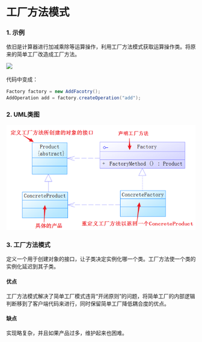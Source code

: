 # 工厂方法模式



### 1. 示例

依旧是计算器进行加减乘除等运算操作，利用工厂方法模式获取运算操作类。将原来的简单工厂改造成工厂方法。

![](C:\Users\hdh\OneDrive\design-patterns\image\snipaste_20180724_151824.png)

代码中变成：

```java
Factory factory = new AddFacotry();
AddOperation add = factory.createOperation("add");
```



### 2. UML类图

![1532417486914](.\image\1532417486914.png)



### 3. 工厂方法模式 

定义一个用于创建对象的接口，让子类决定实例化哪一个类。工厂方法使一个类的实例化延迟到其子类。

#### 优点

工厂方法模式解决了简单工厂模式违背“开闭原则”的问题，将简单工厂的内部逻辑判断移到了客户端代码来进行，同时保留简单工厂降低耦合度的优点。

#### 缺点

实现略复杂，并且如果产品过多，维护起来也困难。

